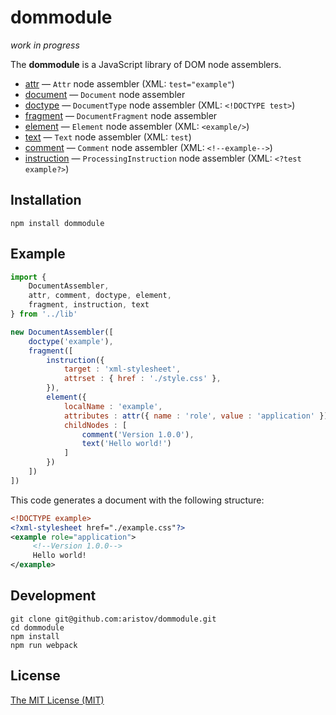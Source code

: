 # dommodule

<em>work in progress</em>

The **dommodule** is a JavaScript library of DOM node assemblers.

- [attr](lib/attr.js) — `Attr` node assembler (XML: `test="example"`)
- [document](lib/document.js) — `Document` node assembler
- [doctype](lib/doctype.js) — `DocumentType` node assembler (XML: `<!DOCTYPE test>`)
- [fragment](lib/fragment.js) — `DocumentFragment` node assembler 
- [element](lib/element.js) — `Element` node assembler (XML: `<example/>`)
- [text](lib/text.js) — `Text` node assembler (XML: `test`)
- [comment](lib/comment.js) — `Comment` node assembler (XML: `<!--example-->`)
- [instruction](lib/instruction.js) — `ProcessingInstruction` node assembler (XML: `<?test example?>`)

## Installation

```
npm install dommodule
```

## Example

```js
import {
    DocumentAssembler,
    attr, comment, doctype, element,
    fragment, instruction, text
} from '../lib'

new DocumentAssembler([
    doctype('example'),
    fragment([
        instruction({
            target : 'xml-stylesheet',
            attrset : { href : './style.css' },
        }),
        element({
            localName : 'example',
            attributes : attr({ name : 'role', value : 'application' }),
            childNodes : [
                comment('Version 1.0.0'),
                text('Hello world!')
            ]
        })
    ])
])
```

This code generates a document with the following structure:

```xml
<!DOCTYPE example>
<?xml-stylesheet href="./example.css"?>
<example role="application">
     <!--Version 1.0.0-->
     Hello world!
</example>
```

## Development

```
git clone git@github.com:aristov/dommodule.git
cd dommodule
npm install
npm run webpack
```

## License

[The MIT License (MIT)](https://raw.githubusercontent.com/aristov/dommodule/master/LICENSE)
